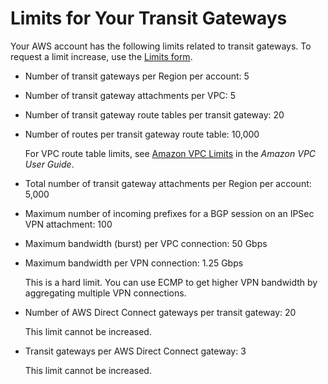 # Limits for Your Transit Gateways<a name="transit-gateway-limits"></a>

Your AWS account has the following limits related to transit gateways\. To request a limit increase, use the [Limits form](https://console.aws.amazon.com/support/home#/case/create?issueType=service-limit-increase&limitType=vpc)\.
+ Number of transit gateways per Region per account: 5
+ Number of transit gateway attachments per VPC: 5
+ Number of transit gateway route tables per transit gateway: 20
+ Number of routes per transit gateway route table: 10,000

  For VPC route table limits, see [Amazon VPC Limits](https://docs.aws.amazon.com/vpc/latest/userguide/amazon-vpc-limits.html) in the *Amazon VPC User Guide*\.
+ Total number of transit gateway attachments per Region per account: 5,000
+ Maximum number of incoming prefixes for a BGP session on an IPSec VPN attachment: 100
+ Maximum bandwidth \(burst\) per VPC connection: 50 Gbps
+ Maximum bandwidth per VPN connection: 1\.25 Gbps

  This is a hard limit\. You can use ECMP to get higher VPN bandwidth by aggregating multiple VPN connections\.
+ Number of AWS Direct Connect gateways per transit gateway: 20

  This limit cannot be increased\.
+ Transit gateways per AWS Direct Connect gateway: 3

  This limit cannot be increased\.